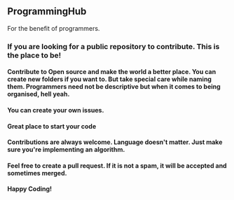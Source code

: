 ## ProgrammingHub
For the benefit of programmers.

### If you are looking for a public repository to contribute. This is the place to be!

#### Contribute to Open source and make the world a better place. You can create new folders if you want to. But take special care while naming them. Programmers need not be descriptive but when it comes to being organised, hell yeah.

#### You can create your own issues.

#### Great place to start your code


#### Contributions are always welcome. Language doesn't matter. Just make sure you're implementing an algorithm.

#### Feel free to create a pull request. If it is not a spam, it will be accepted and sometimes merged.

#### Happy Coding!
